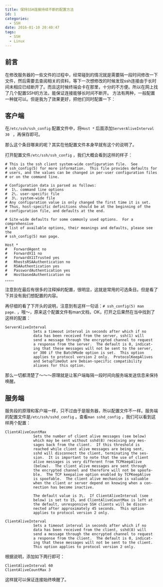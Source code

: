 ```yaml
---
title: 保持SSH连接持续不断的配置方法
id: 1
categories:
  - SSH
date: 2016-01-10 20:40:47
tags:
  - SSH
  - Linux
---
```


## 前言
在修改服务器的一些文件的过程中，经常碰到的情况就是需要隔一段时间修改一下文件，然后需要去查阅相关的资料，等下一次想修改的时候发现ssh连接由于长时间未相应已经断开了。而且这时候终端会卡在那里，十分的不方便。所以在网上找了几个配置SSH的方法，能保证连接能够长时间不断开。
方法有两种，一般配置一种就可以。但是我为了效果更好，把他们同时配置一下：

## 客户端

在`/etc/ssh/ssh_config` 配置文件中，将`Host *` 后面添加`ServerAliveInterval 30 ` ，再保存即可。

那么这个条目哪来的呢？其实在他配置文件本身早就有这个的说明了。

打开配置文件`/etc/ssh/ssh_config` ，我们大概会看到这样的样子：
```
# This is the ssh client system-wide configuration file.  See
# ssh_config(5) for more information.  This file provides defaults for
# users, and the values can be changed in per-user configuration files
# or on the command line.

# Configuration data is parsed as follows:
#  1\. command line options
#  2\. user-specific file
#  3\. system-wide file
# Any configuration value is only changed the first time it is set.
# Thus, host-specific definitions should be at the beginning of the
# configuration file, and defaults at the end.

# Site-wide defaults for some commonly used options.  For a comprehensive
# list of available options, their meanings and defaults, please see the
# ssh_config(5) man page.

Host *
#   ForwardAgent no
#   ForwardX11 no
#   ForwardX11Trusted yes
#   RhostsRSAAuthentication no
#   RSAAuthentication yes
#   PasswordAuthentication yes
#   HostbasedAuthentication no
。。。。。
```
注意到在最后有很多的注释掉的配置，很明显，这就是常用的可选条目。但是看了下并没有我们想配置的内容。

再仔细的看了下开头的说明，注意到有这样一句话：`# ssh_config(5) man page.` ，哦～，原来这个配置文件有man文档，OK，打开之后果然在当中找到了这样的配置：
```
ServerAliveInterval
             Sets a timeout interval in seconds after which if no
             data has been received from the server, ssh(1) will
             send a message through the encrypted channel to request
             a response from the server.  The default is 0, indicat‐
             ing that these messages will not be sent to the server,
             or 300 if the BatchMode option is set.  This option
             applies to protocol version 2 only.  ProtocolKeepAlives
             and SetupTimeOut are Debian-specific compatibility
             aliases for this option.
```
那么一切都清楚了～～～原理就是让客户端每隔一段时间向服务端发送信息来保持唤醒。

## 服务端

服务段的原理和客户端一样，只不过由于是服务器，所以配置文件不一样。服务端的配置文件是`/etc/ssh/sshd_config` 。查看`man sshd_config` ，我们可以看到这样两个配置：
```
ClientAliveCountMax
             Sets the number of client alive messages (see below)
             which may be sent without sshd(8) receiving any mes‐
             sages back from the client.  If this threshold is
             reached while client alive messages are being sent,
             sshd will disconnect the client, terminating the ses‐
             sion.  It is important to note that the use of client
             alive messages is very different from TCPKeepAlive
             (below).  The client alive messages are sent through
             the encrypted channel and therefore will not be spoofa‐
             ble.  The TCP keepalive option enabled by TCPKeepAlive
             is spoofable.  The client alive mechanism is valuable
             when the client or server depend on knowing when a con‐
             nection has become inactive.

             The default value is 3\.  If ClientAliveInterval (see
             below) is set to 15, and ClientAliveCountMax is left at
             the default, unresponsive SSH clients will be discon‐
             nected after approximately 45 seconds.  This option
             applies to protocol version 2 only.
```
```
ClientAliveInterval
             Sets a timeout interval in seconds after which if no
             data has been received from the client, sshd(8) will
             send a message through the encrypted channel to request
             a response from the client.  The default is 0, indicat‐
             ing that these messages will not be sent to the client.
             This option applies to protocol version 2 only.
```
根据说明，添加如下两行即可：
```
ClientAliveInterval 60
ClientAliveCountMax 3
```
这样就可以保证连接始终唤醒了。
